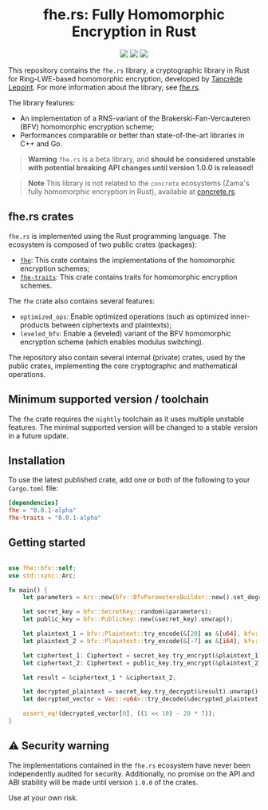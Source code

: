 <h1 align="center">fhe.rs: Fully Homomorphic Encryption in Rust</h1>
<p align="center">
<a href="https://github.com/tlepoint/fhe.rs/actions/workflows/rust.yml"><img src="https://github.com/tlepoint/fhe.rs/actions/workflows/rust.yml/badge.svg?branch=main"/></a>
<a href="https://opensource.org/licenses/MIT"><img src="https://img.shields.io/badge/License-MIT-yellow.svg"/></a>
<a href="https://codecov.io/gh/tlepoint/fhe.rs"><img src="https://codecov.io/gh/tlepoint/fhe.rs/branch/main/graph/badge.svg?token=LCBSDMB5NS"/></a>
</p>

This repository contains the `fhe.rs` library, a cryptographic library in Rust for Ring-LWE-based homomorphic encryption, developed by [Tancrède Lepoint](https://tancre.de). For more information about the library, see [fhe.rs](https://fhe.rs).

The library features:

* An implementation of a RNS-variant of the Brakerski-Fan-Vercauteren (BFV) homomorphic encryption scheme;
* Performances comparable or better than state-of-the-art libraries in C++ and Go.

> **Warning**
> `fhe.rs` is a beta library, and **should be considered unstable with potential breaking API changes until version 1.0.0 is released!**

> **Note**
> This library is not related to the `concrete` ecosystems (Zama's fully homomorphic encryption in Rust), available at [concrete.rs](https://concrete.rs).

## fhe.rs crates

`fhe.rs` is implemented using the Rust programming language. The ecosystem is composed of two public crates (packages):

* [`fhe`](https://github.com/tlepoint/fhe.rs/tree/main/crates/fhe): This crate contains the implementations of the homomorphic encryption schemes;
* [`fhe-traits`](https://github.com/tlepoint/fhe.rs/tree/main/crates/fhe-traits): This crate contains traits for homomorphic encryption schemes.

The `fhe` crate also contains several features:

* `optimized_ops`: Enable optimized operations (such as optimized inner-products between ciphertexts and plaintexts);
* `leveled_bfv`: Enable a (leveled) variant of the BFV homomorphic encryption scheme (which enables modulus switching).

The repository also contain several internal (private) crates, used by the public crates, implementing the core cryptographic and mathematical operations.

## Minimum supported version / toolchain

The `fhe` crate requires the `nightly` toolchain as it uses multiple unstable features. The minimal supported version will be changed to a stable version in a future update.

## Installation

To use the latest published crate, add one or both of the following to your `Cargo.toml` file:

```toml
[dependencies]
fhe = "0.0.1-alpha"
fhe-traits = "0.0.1-alpha"
```

## Getting started

```rust

use fhe::bfv::self;
use std::sync::Arc;

fn main() {
    let parameters = Arc::new(bfv::BfvParametersBuilder::new().set_degree(2048).set_moduli(&[0x3fffffff000001]).set_plaintext_modulus(1 << 10).build().unwrap());

    let secret_key = bfv::SecretKey::random(&parameters);
    let public_key = bfv::PublicKey::new(&secret_key).unwrap();

    let plaintext_1 = bfv::Plaintext::try_encode(&[20] as &[u64], bfv::Encoding::poly(), &parameters).unwrap();
    let plaintext_2 = bfv::Plaintext::try_encode(&[-7] as &[i64], bfv::Encoding::poly(), &parameters).unwrap();

    let ciphertext_1: Ciphertext = secret_key.try_encrypt(&plaintext_1).unwrap();
    let ciphertext_2: Ciphertext = public_key.try_encrypt(&plaintext_2).unwrap();

    let result = &ciphertext_1 * &ciphertext_2;

    let decrypted_plaintext = secret_key.try_decrypt(&result).unwrap();
    let decrypted_vector = Vec::<u64>::try_decode(&decrypted_plaintext, bfv::Encoding::poly()).unwrap();

    assert_eq!(decrypted_vector[0], ((1 << 10) - 20 * 7));
}

```

## ⚠️ Security warning

The implementations contained in the `fhe.rs` ecosystem have never been independently audited for security.
Additionally, no promise on the API and ABI stability will be made until version `1.0.0` of the crates.

Use at your own risk.

